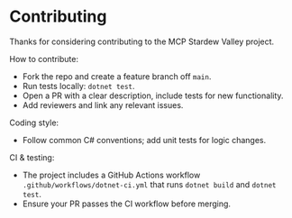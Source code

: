 # Contributing

Thanks for considering contributing to the MCP Stardew Valley project.

How to contribute:
- Fork the repo and create a feature branch off `main`.
- Run tests locally: `dotnet test`.
- Open a PR with a clear description, include tests for new functionality.
- Add reviewers and link any relevant issues.

Coding style:
- Follow common C# conventions; add unit tests for logic changes.

CI & testing:
- The project includes a GitHub Actions workflow `.github/workflows/dotnet-ci.yml` that runs `dotnet build` and `dotnet test`.
- Ensure your PR passes the CI workflow before merging.
